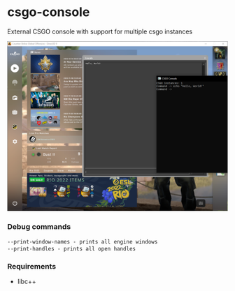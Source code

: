 # csgo-console
External CSGO console with support for multiple csgo instances

![Epic FAIL!](https://github.com/olexon/csgo-console/blob/main/resources/resource1.png?raw=true)

### Debug commands
```
--print-window-names - prints all engine windows
--print-handles - prints all open handles
```

### Requirements
* libc++
